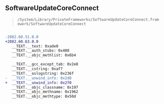 ## SoftwareUpdateCoreConnect

> `/System/Library/PrivateFrameworks/SoftwareUpdateCoreConnect.framework/SoftwareUpdateCoreConnect`

```diff

-2082.60.51.0.0
+2082.60.63.0.0
   __TEXT.__text: 0xade0
   __TEXT.__auth_stubs: 0x400
   __TEXT.__objc_methlist: 0x6b4

   __TEXT.__gcc_except_tab: 0x2e8
   __TEXT.__cstring: 0xaf7
   __TEXT.__oslogstring: 0x236f
-  __TEXT.__unwind_info: 0x2d8
+  __TEXT.__unwind_info: 0x2f0
   __TEXT.__objc_classname: 0x197
   __TEXT.__objc_methname: 0x1962
   __TEXT.__objc_methtype: 0x50d

```
